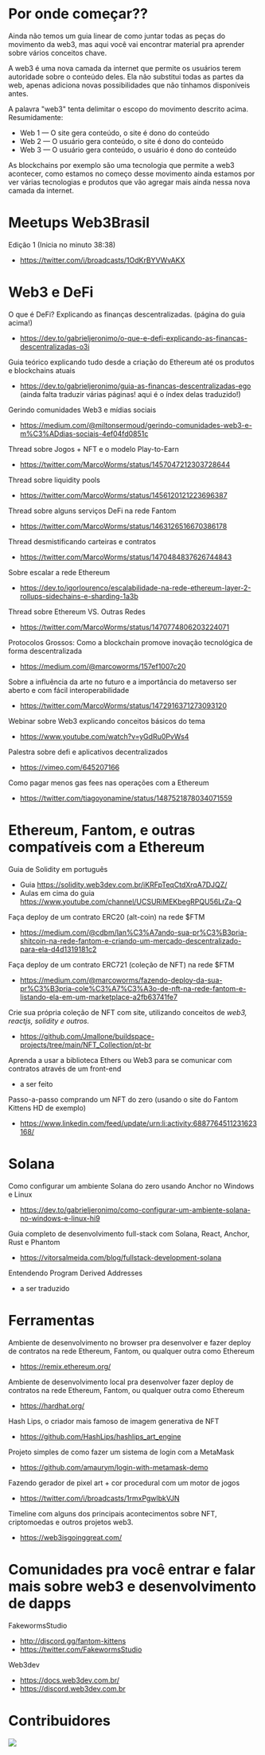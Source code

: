 # Por onde começar??

Ainda não temos um guia linear de como juntar todas as peças do movimento da web3, mas aqui você vai encontrar material pra aprender sobre vários conceitos chave.

A web3 é uma nova camada da internet que permite os usuários terem autoridade sobre o conteúdo deles. Ela não substitui todas as partes da web, apenas adiciona novas possibilidades que não tínhamos disponíveis antes.

A palavra "web3" tenta delimitar o escopo do movimento descrito acima. Resumidamente:

* Web 1 — O site gera conteúdo, o site é dono do conteúdo
* Web 2 — O usuário gera conteúdo, o site é dono do conteúdo 
* Web 3 — O usuário gera conteúdo, o usuário é dono do conteúdo

As blockchains por exemplo são uma tecnologia que permite a web3 acontecer, como estamos no começo desse movimento ainda estamos por ver várias tecnologias e produtos que vão agregar mais ainda nessa nova camada da internet.

# Meetups Web3Brasil

Edição 1 (Inicia no minuto 38:38)
* https://twitter.com/i/broadcasts/1OdKrBYVWvAKX

# Web3 e DeFi

O que é DeFi? Explicando as finanças descentralizadas. (página do guia acima!)
* https://dev.to/gabrieljeronimo/o-que-e-defi-explicando-as-financas-descentralizadas-o3i

Guia teórico explicando tudo desde a criação do Ethereum até os produtos e blockchains atuais  
* https://dev.to/gabrieljeronimo/guia-as-financas-descentralizadas-ego (ainda falta traduzir várias páginas! aqui é o índex delas traduzido!)

Gerindo comunidades Web3 e mídias sociais  
* https://medium.com/@miltonsermoud/gerindo-comunidades-web3-e-m%C3%ADdias-sociais-4ef04fd0851c

Thread sobre Jogos + NFT e o modelo Play-to-Earn  
* https://twitter.com/MarcoWorms/status/1457047212303728644

Thread sobre liquidity pools  
* https://twitter.com/MarcoWorms/status/1456120121223696387

Thread sobre alguns serviços DeFi na rede Fantom  
* https://twitter.com/MarcoWorms/status/1463126516670386178

Thread desmistificando carteiras e contratos  
* https://twitter.com/MarcoWorms/status/1470484837626744843

Sobre escalar a rede Ethereum  
* https://dev.to/igorlourenco/escalabilidade-na-rede-ethereum-layer-2-rollups-sidechains-e-sharding-1a3b

Thread sobre Ethereum VS. Outras Redes  
* https://twitter.com/MarcoWorms/status/1470774806203224071

Protocolos Grossos: Como a blockchain promove inovação tecnológica de forma descentralizada  
* https://medium.com/@marcoworms/157ef1007c20

Sobre a influência da arte no futuro e a importância do metaverso ser aberto e com fácil interoperabilidade
* https://twitter.com/MarcoWorms/status/1472916371273093120

Webinar sobre Web3 explicando conceitos básicos do tema
* https://www.youtube.com/watch?v=yGdRu0PvWs4

Palestra sobre defi e aplicativos decentralizados
* https://vimeo.com/645207166

Como pagar menos gas fees nas operações com a Ethereum
* https://twitter.com/tiagoyonamine/status/1487521878034071559

# Ethereum, Fantom, e outras compatíveis com a Ethereum

Guia de Solidity em português  
* Guia https://solidity.web3dev.com.br/iKRFpTeqCtdXrqA7DJQZ/
* Aulas em cima do guia https://www.youtube.com/channel/UCSURiMEKbegRPQU56LrZa-Q

Faça deploy de um contrato ERC20 (alt-coin) na rede $FTM  
* https://medium.com/@cdbm/lan%C3%A7ando-sua-pr%C3%B3pria-shitcoin-na-rede-fantom-e-criando-um-mercado-descentralizado-para-ela-d4d1319181c2

Faça deploy de um contrato ERC721 (coleção de NFT) na rede $FTM  
* https://medium.com/@marcoworms/fazendo-deploy-da-sua-pr%C3%B3pria-cole%C3%A7%C3%A3o-de-nft-na-rede-fantom-e-listando-ela-em-um-marketplace-a2fb63741fe7

Crie sua própria coleção de NFT com site, utilizando conceitos de _web3, reactjs, solidity e outros._
* https://github.com/Jmallone/buildspace-projects/tree/main/NFT_Collection/pt-br 

Aprenda a usar a biblioteca Ethers ou Web3 para se comunicar com contratos através de um front-end  
* a ser feito

Passo-a-passo comprando um NFT do zero (usando o site do Fantom Kittens HD de exemplo)
* https://www.linkedin.com/feed/update/urn:li:activity:6887764511231623168/

# Solana

Como configurar um ambiente Solana do zero usando Anchor no Windows e Linux  
* https://dev.to/gabrieljeronimo/como-configurar-um-ambiente-solana-no-windows-e-linux-hi9

Guia completo de desenvolvimento full-stack com Solana, React, Anchor, Rust e Phantom  
* https://vitorsalmeida.com/blog/fullstack-development-solana

Entendendo Program Derived Addresses  
* a ser traduzido

# Ferramentas

Ambiente de desenvolvimento no browser pra desenvolver e fazer deploy de contratos na rede Ethereum, Fantom, ou qualquer outra como Ethereum  
* https://remix.ethereum.org/

Ambiente de desenvolvimento local pra desenvolver fazer deploy de contratos na rede Ethereum, Fantom, ou qualquer outra como Ethereum 
* https://hardhat.org/

Hash Lips, o criador mais famoso de imagem generativa de NFT  
* https://github.com/HashLips/hashlips_art_engine

Projeto simples de como fazer um sistema de login com a MetaMask  
* https://github.com/amaurym/login-with-metamask-demo
 
Fazendo gerador de pixel art + cor procedural com um motor de jogos  
* https://twitter.com/i/broadcasts/1rmxPgwlbkVJN

Timeline com alguns dos principais acontecimentos sobre NFT, criptomoedas e outros projetos web3. 
* https://web3isgoinggreat.com/

# Comunidades pra você entrar e falar mais sobre web3 e desenvolvimento de dapps

FakewormsStudio  
* http://discord.gg/fantom-kittens
* https://twitter.com/FakewormsStudio

Web3dev
* https://docs.web3dev.com.br/
* https://discord.web3dev.com.br

# Contribuidores
<a href="https://github.com/web3brasil/web3brasil/graphs/contributors"><img src="https://contrib.rocks/image?repo=web3brasil/web3brasil" /></a>
